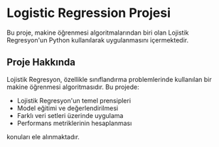 # Logistic Regression Projesi

Bu proje, makine öğrenmesi algoritmalarından biri olan Lojistik Regresyon'un Python kullanılarak uygulanmasını içermektedir.

## Proje Hakkında

Lojistik Regresyon, özellikle sınıflandırma problemlerinde kullanılan bir makine öğrenmesi algoritmasıdır. Bu projede:

- Lojistik Regresyon'un temel prensipleri
- Model eğitimi ve değerlendirilmesi
- Farklı veri setleri üzerinde uygulama
- Performans metriklerinin hesaplanması

konuları ele alınmaktadır.